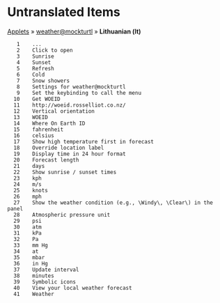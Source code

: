 # Untranslated Items
[Applets](../../../README.md) &#187; [weather@mockturtl](../README.md) &#187; **Lithuanian (lt)**

       1	...
       2	Click to open
       3	Sunrise
       4	Sunset
       5	Refresh
       6	Cold
       7	Snow showers
       8	Settings for weather@mockturtl
       9	Set the keybinding to call the menu
      10	Get WOEID
      11	http://woeid.rosselliot.co.nz/
      12	Vertical orientation
      13	WOEID
      14	Where On Earth ID
      15	fahrenheit
      16	celsius
      17	Show high temperature first in forecast
      18	Override location label
      19	Display time in 24 hour format
      20	Forecast length
      21	days
      22	Show sunrise / sunset times
      23	kph
      24	m/s
      25	knots
      26	mph
      27	Show the weather condition (e.g., \Windy\, \Clear\) in the panel
      28	Atmospheric pressure unit
      29	psi
      30	atm
      31	kPa
      32	Pa
      33	mm Hg
      34	at
      35	mbar
      36	in Hg
      37	Update interval
      38	minutes
      39	Symbolic icons
      40	View your local weather forecast
      41	Weather
